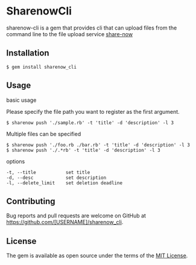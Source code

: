 # SharenowCli

sharenow-cli is a gem that provides cli that can upload files from the command line to the file upload service [share-now](https://www.share-now.me)

## Installation

    $ gem install sharenow_cli

## Usage

basic usage

Please specify the file path you want to register as the first argument.


```
$ sharenow push './sample.rb' -t 'title' -d 'description' -l 3
```

Multiple files can be specified

```
$ sharenow push './foo.rb ./bar.rb' -t 'title' -d 'description' -l 3
$ sharenow push './.*rb' -t 'title' -d 'description' -l 3
```

options

```
-t, --title           set title
-d, --desc            set description
-l, --delete_limit    set deletion deadline
```

## Contributing

Bug reports and pull requests are welcome on GitHub at https://github.com/[USERNAME]/sharenow_cli.

## License

The gem is available as open source under the terms of the [MIT License](https://opensource.org/licenses/MIT).
